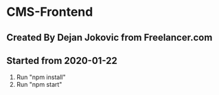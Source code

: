 # CMS-Frontend
## Created By Dejan Jokovic from Freelancer.com
## Started from 2020-01-22
1. Run "npm install"
2. Run "npm start"